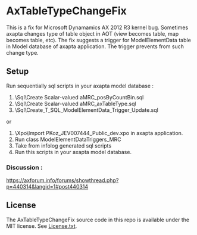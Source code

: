 # AxTableTypeChangeFix
This is a fix for Microsoft Dynamamics AX 2012 R3 kernel bug. Sometimes axapta changes type of table object in AOT (view becomes table, map becomes table, etc). The fix suggests a trigger for ModelElementData table in Model database of axapta application. The trigger prevents from such change type. 

## Setup
Run sequentially sql scripts in your axapta model database :
1. \\Sql\\Create Scalar-valued aMRC_posByCountBin.sql
2. \\Sql\\Create Scalar-valued aMRC_axTableType.sql
3. \\Sql\\Create_T_SQL_ModelElementData_Trigger_Update.sql

or

1. \\Xpo\\Import PKoz_JEV007444_Public_dev.xpo in axapta application.
2. Run class ModelElementDataTriggers_MRC
3. Take from infolog generated sql scripts
4. Run this scripts  in your axapta model database.

### Discussion : 
https://axforum.info/forums/showthread.php?p=440314&langid=1#post440314

## License
The AxTableTypeChangeFix source code in this repo is available under the MIT license. See [License.txt](LICENSE.txt).
